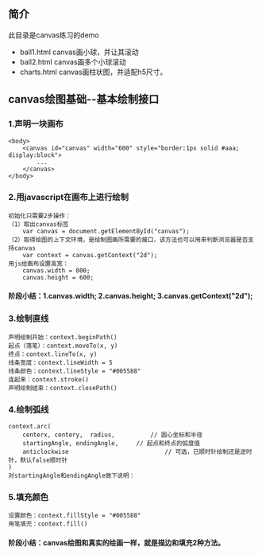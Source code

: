 ## 简介

此目录是canvas练习的demo

* ball1.html canvas画小球，并让其滚动
* ball2.html canvas画多个小球滚动
* charts.html canvas画柱状图，并适配h5尺寸。

## canvas绘图基础--基本绘制接口 ##

### 1.声明一块画布 ###
    <body>
        <canvas id="canvas" width="600" style="border:1px solid #aaa; display:block">
            ...
        </canvas>
    </body>

### 2.用javascript在画布上进行绘制 ###
    初始化只需要2步操作：
    （1）取出canvas标签
        var canvas = document.getElementById("canvas");
    （2）取得绘图的上下文环境，是绘制图画所需要的接口，该方法也可以用来判断浏览器是否支持canvas
        var context = canvas.getContext("2d");
    用js给画布设置高宽：
        canvas.width = 800;
        canvas.height = 600; 

#### 阶段小结：1.canvas.width; 2.canvas.height; 3.canvas.getContext("2d"); ####

### 3.绘制直线 ###
    声明绘制开始：context.beginPath()
    起点（落笔）：context.moveTo(x, y)
    终点：context.lineTo(x, y)
    线条宽度：context.lineWidth = 5
    线条颜色：context.lineStyle = "#005588"
    连起来：context.stroke()
    声明绘制结束：context.closePath()

### 4.绘制弧线 ###
    context.arc(
        centerx, centery,  radius,          // 圆心坐标和半径
        startingAngle, endingAngle,     // 起点和终点的弧度值
        anticlockwise                           // 可选，已顺时针绘制还是逆时针，默认false顺时针
    )
    对startingAngle和endingAngle做下说明：
     
### 5.填充颜色 ###
    设置颜色：context.fillStyle = "#005588"
    用笔填充：context.fill()

#### 阶段小结：canvas绘图和真实的绘画一样，就是描边和填充2种方法。 ####